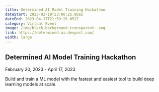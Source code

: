 ```yaml
---
title: Determined AI Model Training Hackathon
dateStart: 2023-02-19T23:00:25.968Z
dateEnd: 2023-04-17T21:59:26.051Z
category: Virtual Event
image: /img/black-background-transparent-.png
link: https://determined-ai.devpost.com/
width: large
---
```

## Determined AI Model Training Hackathon

February 20, 2023 - April 17, 2023

Build and train a ML model with the fastest and easiest tool to build deep learning models at scale.